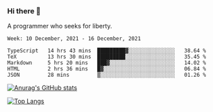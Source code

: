 ### Hi there 👋

<!--
**shejialuo/shejialuo** is a ✨ _special_ ✨ repository because its `README.md` (this file) appears on your GitHub profile.

Here are some ideas to get you started:

- 🔭 I’m currently working on ...
- 🌱 I’m currently learning ...
- 👯 I’m looking to collaborate on ...
- 🤔 I’m looking for help with ...
- 💬 Ask me about ...
- 📫 How to reach me: ...
- 😄 Pronouns: ...
- ⚡ Fun fact: ...
-->

A programmer who seeks for liberty.

<!--START_SECTION:waka-->
```text
Week: 10 December, 2021 - 16 December, 2021

TypeScript   14 hrs 43 mins  █████████▓░░░░░░░░░░░░░░░   38.64 % 
TeX          13 hrs 30 mins  █████████░░░░░░░░░░░░░░░░   35.45 % 
Markdown     5 hrs 20 mins   ███▓░░░░░░░░░░░░░░░░░░░░░   14.02 % 
HTML         2 hrs 36 mins   █▓░░░░░░░░░░░░░░░░░░░░░░░   06.84 % 
JSON         28 mins         ▒░░░░░░░░░░░░░░░░░░░░░░░░   01.26 % 
```
<!--END_SECTION:waka-->

[![Anurag's GitHub stats](https://github-readme-stats.vercel.app/api?username=shejialuo&show_icons=true&theme=dracula)](https://github.com/anuraghazra/github-readme-stats)

[![Top Langs](https://github-readme-stats.vercel.app/api/top-langs/?username=shejialuo&layout=compact&hide=javascript,html,css,typescript)](https://github.com/anuraghazra/github-readme-stats)
